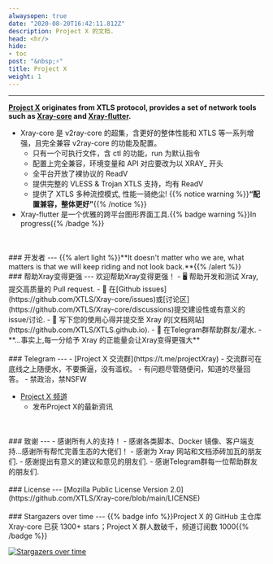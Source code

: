 ```yaml
---
alwaysopen: true
date: "2020-08-20T16:42:11.812Z"
description: Project X 的文档.
head: <hr/>
hide:
- toc
post: "&nbsp;⚡"
title: Project X
weight: 1
---
```

---
**[Project X](https://github.com/XTLS) originates from XTLS protocol, provides a set of network tools such as [Xray-core](https://github.com/XTLS/Xray-core) and [Xray-flutter](https://github.com/XTLS/Xray-flutter).**
  - Xray-core 是 v2ray-core 的超集，含更好的整体性能和 XTLS 等一系列增强，且完全兼容 v2ray-core 的功能及配置。
    - 只有一个可执行文件，含 ctl 的功能，run 为默认指令
    - 配置上完全兼容，环境变量和 API 对应要改为以 XRAY_ 开头
    - 全平台开放了裸协议的 ReadV
    - 提供完整的 VLESS & Trojan XTLS 支持，均有 ReadV
    - 提供了 XTLS 多种流控模式, 性能一骑绝尘!
  {{% notice warning  %}}**“配置兼容，整体更好”**{{% /notice %}}
  - Xray-flutter 是一个优雅的跨平台图形界面工具.{{% badge warning %}}In progress{{% /badge %}}
<br />
<br />
### 开发者
---
{{% alert light %}}**It doesn't matter who we are, what matters is that we will keep riding and not look back.**{{% /alert %}}
<br />
### 帮助Xray变得更强
---
欢迎帮助Xray变得更强！
- 🖥️ 帮助开发和测试 Xray, 提交高质量的 Pull request.
- 📩 在[Github issues](https://github.com/XTLS/Xray-core/issues)或[讨论区](https://github.com/XTLS/Xray-core/discussions)提交建设性或有意义的issue/讨论.
- 📝 写下您的使用心得并提交至 Xray 的[文档网站](https://github.com/XTLS/XTLS.github.io).
- 💬 在Telegram群帮助群友/灌水.
- **...事实上,每一分给予 Xray 的正能量会让Xray变得更强大**
<br />
<br />
### Telegram
---
- [Project X 交流群](https://t.me/projectXray)
  - 交流群可在底线之上随便水，不要撕逼，没有滥权。
  - 有问题尽管随便问，知道的尽量回答。
  - 禁政治，禁NSFW

- [Project X 频道](https://t.me/projectXtls)
  - 发布Project X的最新资讯
<br />
<br />
### 致谢
---
- 感谢所有人的支持！
- 感谢各类脚本、Docker 镜像、客户端支持...感谢所有帮忙完善生态的大佬们！
- 感谢为 Xray 网站和文档添砖加瓦的朋友们.
- 感谢提出有意义的建议和意见的朋友们.
- 感谢Telegram群每一位帮助群友的朋友们.
<br />
<br />
### License
---
[Mozilla Public License Version 2.0](https://github.com/XTLS/Xray-core/blob/main/LICENSE)
<br /><br />
### Stargazers over time
---
{{% badge info %}}Project X 的 GitHub 主仓库 Xray-core 已获 1300+ stars；Project X 群人数破千，频道订阅数 1000{{% /badge %}}

[![Stargazers over time](https://starchart.cc/XTLS/Xray-core.svg)](https://starchart.cc/XTLS/Xray-core)